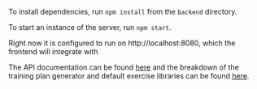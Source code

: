 To install dependencies, run `npm install` from the `backend` directory.

To start an instance of the server, run `npm start`.

Right now it is configured to run on http://localhost:8080, which the frontend will integrate with

The API documentation can be found [here](https://docs.google.com/document/d/1M62HOuIvtjQvu0xB3J2mxcErPZSh-pY0G_SUsNxZ378) and the breakdown of the training plan generator and default exercise libraries can be found [here](https://docs.google.com/spreadsheets/d/1-TPYLLTKQ7SWlTWj842Q40wOaRkrqjuU5O7eQZzD3hk).

